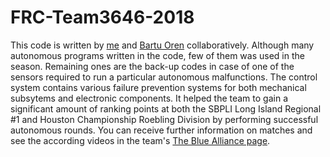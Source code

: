 # FRC-Team3646-2018
This code is written by [me](https://twitter.com/MEAldemir) and [Bartu Oren](https://github.com/bartu-oren-2016400036) collaboratively. Although many autonomous programs written in the code, few of them was used in the season. Remaining ones are the back-up codes in case of one of the sensors required to run a particular autonomous malfunctions. The control system contains various failure prevention systems for both mechanical subsytems and electronic components.
It helped the team to gain a significant amount of ranking points at both the SBPLI Long Island Regional #1 and Houston Championship Roebling Division by performing successful autonomous rounds. You can receive further information on matches and see the according videos in the team's [The Blue Alliance page](https://www.thebluealliance.com/team/3646).
